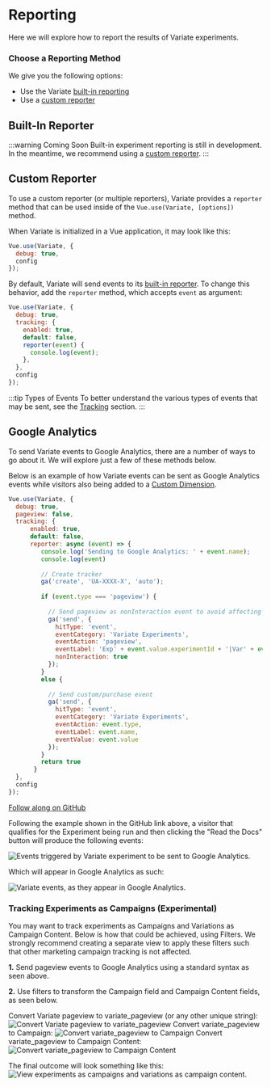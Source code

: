 # Reporting

Here we will explore how to report the results of Variate experiments.

### Choose a Reporting Method
We give you the following options: 
- Use the Variate [built-in reporting](#built-in-reporter)
- Use a [custom reporter](#custom-reporter)

## Built-In Reporter
:::warning Coming Soon
Built-in experiment reporting is still in development. In the meantime, we recommend using a [custom reporter](#custom-reporter). 
:::

## Custom Reporter
To use a custom reporter (or multiple reporters), Variate provides a `reporter` method that can be used inside of the `Vue.use(Variate, [options])` method. 

When Variate is initialized in a Vue application, it may look like this: 

```js
Vue.use(Variate, {
  debug: true,
  config
});
```

By default, Variate will send events to its [built-in reporter](#built-in-reporter). To change this behavior, add the `reporter` method, which accepts `event` as argument: 

```js
Vue.use(Variate, {
  debug: true,
  tracking: {
    enabled: true,
    default: false,
    reporter(event) {
      console.log(event);
    },
  },
  config
});
```
:::tip Types of Events
To better understand the various types of events that may be sent, see the [Tracking](tracking.html) section. 
:::

## Google Analytics
To send Variate events to Google Analytics, there are a number of ways to go about it. We will explore just a few of these methods below. 

Below is an example of how Variate events can be sent as Google Analytics events while visitors also being added to a [Custom Dimension](https://support.google.com/analytics/answer/2709828).

```javascript
Vue.use(Variate, {
  debug: true,
  pageview: false,
  tracking: {
      enabled: true,
      default: false,
      reporter: async (event) => {
         console.log('Sending to Google Analytics: ' + event.name);
         console.log(event)
     
         // Create tracker
         ga('create', 'UA-XXXX-X', 'auto');
     
         if (event.type === 'pageview') {
     
           // Send pageview as nonInteraction event to avoid affecting bounce rate
           ga('send', {
             hitType: 'event',
             eventCategory: 'Variate Experiments',
             eventAction: 'pageview',
             eventLabel: 'Exp' + event.value.experimentId + '|Var' + event.value.variationId,
             nonInteraction: true
           });
         }
         else {
     
           // Send custom/purchase event 
           ga('send', {
             hitType: 'event',
             eventCategory: 'Variate Experiments',
             eventAction: event.type,
             eventLabel: event.name,
             eventValue: event.value
           });
         }
         return true
       }
  },
  config
});
```
[Follow along on GitHub](https://github.com/VariateApp/variate-vue-demo-saas/commit/c0e57c359acd51be22aa81fa4bda9fbcd2d15cd7)

Following the example shown in the GitHub link above, a visitor that qualifies for the Experiment being run and then clicking the "Read the Docs" button will produce the following events:

<img :src="$withBase('/variate-vue-reporting-events.png')" alt="Events triggered by Variate experiment to be sent to Google Analytics.">

Which will appear in Google Analytics as such: 

<img :src="$withBase('/variate-vue-reporting-ga-events.png')" alt="Variate events, as they appear in Google Analytics.">

### Tracking Experiments as Campaigns (Experimental)
You may want to track experiments as Campaigns and Variations as Campaign Content. Below is how that could be achieved, using Filters. We strongly recommend creating a separate view to apply these filters such that other marketing campaign tracking is not affected. 

**1.** Send pageview events to Google Analytics using a standard syntax as seen above. 

**2.** Use filters to transform the Campaign field and Campaign Content fields, as seen below. 

Convert Variate pageview to variate_pageview (or any other unique string):
<img :src="$withBase('/variate-reporting-ga-filter-1.png')" alt="Convert Variate pageview to variate_pageview">
Convert variate_pageview to Campaign:
<img :src="$withBase('/variate-reporting-ga-filter-2.png')" alt="Convert variate_pageview to Campaign">
Convert variate_pageview to Campaign Content:
<img :src="$withBase('/variate-reporting-ga-filter-3.png')" alt="Convert variate_pageview to Campaign Content">

The final outcome will look something like this: 
<img :src="$withBase('/variate-reporting-ga-campaign.png')" alt="View experiments as campaigns and variations as campaign content.">

